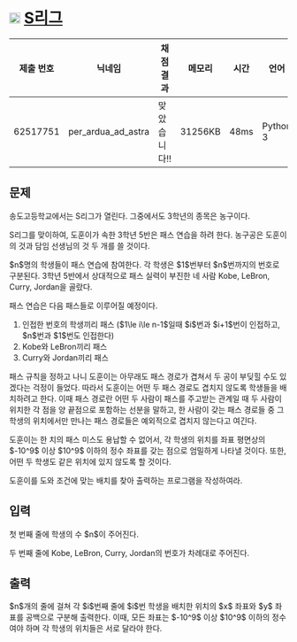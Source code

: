 # <img width="20px"  src="https://d2gd6pc034wcta.cloudfront.net/tier/15.svg" class="solvedac-tier"> [S리그](https://www.acmicpc.net/problem/28240) 

| 제출 번호 | 닉네임 | 채점 결과 | 메모리 | 시간 | 언어 | 코드 길이 |
|---|---|---|---|---|---|---|
|62517751|per_ardua_ad_astra|맞았습니다!! |31256KB|48ms|Python 3|328B|

## 문제
<p>송도고등학교에서는 S리그가 열린다. 그중에서도 3학년의 종목은 농구이다.</p>

<p>S리그를 맞이하여, 도훈이가 속한 3학년 5반은 패스 연습을 하려 한다. 농구공은 도훈이의 것과 담임 선생님의 것 두 개를 쓸 것이다.</p>

<p>$n$명의 학생들이 패스 연습에 참여한다. 각 학생은 $1$번부터 $n$번까지의 번호로 구분된다. 3학년 5반에서 상대적으로 패스 실력이 부진한 네 사람 Kobe, LeBron, Curry, Jordan을 골랐다.</p>

<p>패스 연습은 다음 패스들로 이루어질 예정이다.</p>

<ol>
	<li>인접한 번호의 학생끼리 패스 ($1\le i\le n-1$일때 $i$번과 $i+1$번이 인접하고, $n$번과 $1$번도 인접한다)</li>
	<li>Kobe와 LeBron끼리 패스</li>
	<li>Curry와 Jordan끼리 패스</li>
</ol>

<p>패스 규칙을 정하고 나니 도훈이는 아무래도 패스 경로가 겹쳐서 두 공이 부딪힐 수도 있겠다는 걱정이 들었다. 따라서 도훈이는 어떤 두 패스 경로도 겹치지 않도록 학생들을 배치하려고 한다. 이때 패스 경로란 어떤 두 사람이 패스를 주고받는 관계일 때 두 사람이 위치한 각 점을 양 끝점으로 포함하는 선분을 말하고, 한 사람이 갖는 패스 경로들 중 그 학생의 위치에서만 만나는 패스 경로들은 예외적으로 겹치지 않는다고 여긴다.</p>

<p>도훈이는 한 치의 패스 미스도 용납할 수 없어서, 각 학생의 위치를 좌표 평면상의 $-10^9$ 이상 $10^9$ 이하의 정수 좌표를 갖는 점으로 엄밀하게 나타낼 것이다. 또한, 어떤 두 학생도 같은 위치에 있지 않도록 할 것이다.</p>

<p>도훈이를 도와 조건에 맞는 배치를 찾아 출력하는 프로그램을 작성하여라.</p>

## 입력
<p>첫 번째 줄에 학생의 수 $n$이 주어진다.</p>

<p>두 번째 줄에 Kobe, LeBron, Curry, Jordan의 번호가 차례대로 주어진다.</p>

## 출력
<p>$n$개의 줄에 걸쳐 각 $i$번째 줄에 $i$번 학생을 배치한 위치의 $x$ 좌표와 $y$ 좌표를 공백으로 구분해 출력한다. 이때, 모든 좌표는 $-10^9$ 이상 $10^9$ 이하의 정수여야 하며 각 학생의 위치들은 서로 달라야 한다.</p>

